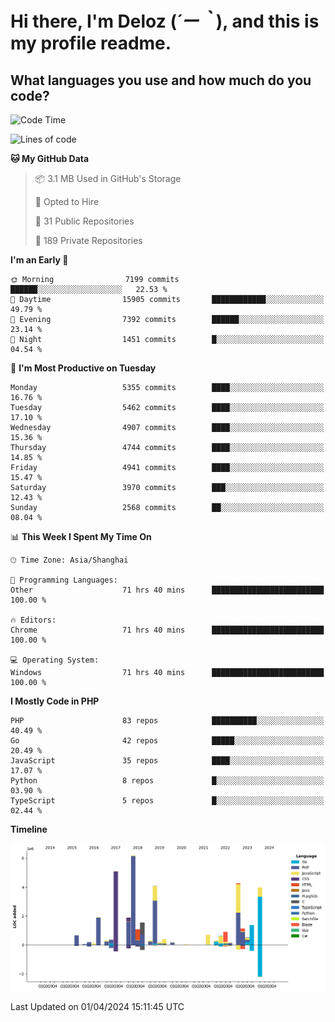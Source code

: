 # **Hi there, I'm Deloz (*´ー｀*), and this is my profile readme.**

## **What languages you use and how much do you code?**

<!--START_SECTION:waka-->
![Code Time](http://img.shields.io/badge/Code%20Time-3%2C652%20hrs%2057%20mins-blue)

![Lines of code](https://img.shields.io/badge/From%20Hello%20World%20I%27ve%20Written-38.3%20million%20lines%20of%20code-blue)

**🐱 My GitHub Data** 

> 📦 3.1 MB Used in GitHub's Storage 
 > 
> 💼 Opted to Hire
 > 
> 📜 31 Public Repositories 
 > 
> 🔑 189 Private Repositories 
 > 
**I'm an Early 🐤** 

```text
🌞 Morning                7199 commits        ██████░░░░░░░░░░░░░░░░░░░   22.53 % 
🌆 Daytime                15905 commits       ████████████░░░░░░░░░░░░░   49.79 % 
🌃 Evening                7392 commits        ██████░░░░░░░░░░░░░░░░░░░   23.14 % 
🌙 Night                  1451 commits        █░░░░░░░░░░░░░░░░░░░░░░░░   04.54 % 
```
📅 **I'm Most Productive on Tuesday** 

```text
Monday                   5355 commits        ████░░░░░░░░░░░░░░░░░░░░░   16.76 % 
Tuesday                  5462 commits        ████░░░░░░░░░░░░░░░░░░░░░   17.10 % 
Wednesday                4907 commits        ████░░░░░░░░░░░░░░░░░░░░░   15.36 % 
Thursday                 4744 commits        ████░░░░░░░░░░░░░░░░░░░░░   14.85 % 
Friday                   4941 commits        ████░░░░░░░░░░░░░░░░░░░░░   15.47 % 
Saturday                 3970 commits        ███░░░░░░░░░░░░░░░░░░░░░░   12.43 % 
Sunday                   2568 commits        ██░░░░░░░░░░░░░░░░░░░░░░░   08.04 % 
```


📊 **This Week I Spent My Time On** 

```text
🕑︎ Time Zone: Asia/Shanghai

💬 Programming Languages: 
Other                    71 hrs 40 mins      █████████████████████████   100.00 % 

🔥 Editors: 
Chrome                   71 hrs 40 mins      █████████████████████████   100.00 % 

💻 Operating System: 
Windows                  71 hrs 40 mins      █████████████████████████   100.00 % 
```

**I Mostly Code in PHP** 

```text
PHP                      83 repos            ██████████░░░░░░░░░░░░░░░   40.49 % 
Go                       42 repos            █████░░░░░░░░░░░░░░░░░░░░   20.49 % 
JavaScript               35 repos            ████░░░░░░░░░░░░░░░░░░░░░   17.07 % 
Python                   8 repos             █░░░░░░░░░░░░░░░░░░░░░░░░   03.90 % 
TypeScript               5 repos             █░░░░░░░░░░░░░░░░░░░░░░░░   02.44 % 
```



**Timeline**

![Lines of Code chart](https://raw.githubusercontent.com/deloz/deloz/main/assets/bar_graph.png)


 Last Updated on 01/04/2024 15:11:45 UTC
<!--END_SECTION:waka-->
